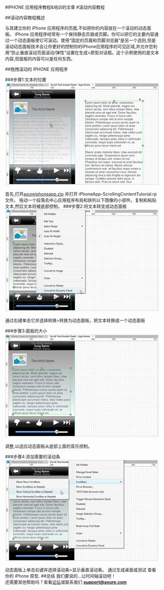 #IPHONE 应用程序教程&培训的文章
#滚动内容教程

##滚动内容教程概述

与其建立你的 iPhone 应用程序的页面,不如把你的内容放在一个滚动的动态面板。 iPhone 应用程序经常有一个保持静态页眉或页脚。你可以把它的主要内容通过一个动态面板使它可滚动。使用“固定的页眉和页脚浏览器”是另一个选则,但是滚动动态面板技术会让你更好的控制你的iPhone应用程序的可见区域,并允许您利用“防止垂直滚动页面滚动/弹性”设置在生成>原型对话框。这个示例使用的是文本内容,但面板的内容可以是任何东西。

##拖拽滚动的 IPHONE 应用程序

###步骤1:文本的位置
![image](images/iphone-appscrolling-content1.png)

首先,打开[axureiphoneapp.zip](downloads/AxureiPhoneAppResources.zip) 并打开 iPhoneApp-ScrollingContentTutorial.rp 文件。
拖动一个段落去中心应用程序布局和排列以下图像的小部件。复制和粘贴文本,然后文本将被底部控制。
###步骤2:将文本转变成动态面板
![image](images/iphone-appscrolling-content2.png)

通过右键单击它并选择转换>转换为动态面板，把文本转换成一个动态面板

###步骤3:面板的大小
![image](images/iphone-appscrolling-content3.png)

调整,以适应动态面板从底部上面的音乐控制。

###步骤4:添加需要的滚动条
![image](images/iphone-appscrolling-content4.png)

动态面板上单击右键并选择滚动条>显示垂直滚动条。
通过生成桌面或测试 查看你的 iPhone 原型.
##总结
我们要说的…让时间轴滚动吧！  
还需要其他帮助吗？查看[论坛](http://www.axure.com/c/forum.php)或联系我们 **support@axure.com**












